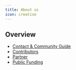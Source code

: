 ```yaml
---
title: About us
icon: creative
---
```


## Overview

- [Contact & Community Guide](./contact)
- [Contributors](./team)
- [Partner](./partner)
- [Public Funding](./funding)
